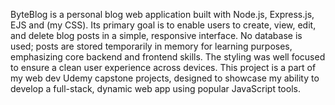 ByteBlog is a personal blog web application built with Node.js, Express.js, EJS and (my CSS). Its primary goal is to enable users to create, view, edit, and delete blog posts in a simple, responsive interface. No database is used; posts are stored temporarily in memory for learning purposes, emphasizing core backend and frontend skills. The styling was well focused to ensure a clean user experience across devices. This project is a part of my web dev Udemy capstone projects, designed to showcase my ability to develop a full-stack, dynamic web app using popular JavaScript tools.